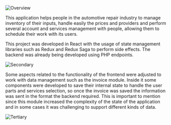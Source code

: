![Overview](/easyshoptracker-react/3.jpg)

This application helps people in the automotive repair industry to manage inventory of their inputs, handle easily the prices and providers and perform several account and services management with people, allowing them to schedule their work with its users. 

This project was developed in React with the usage of state management libraries such as Redux and Redux Saga to perform side effects. The backend was already being developed using PHP endpoints.

![Secondary](/easyshoptracker-react/2.jpg)

Some aspects related to the functionality of the frontend were adjusted to work with data management such as the invoice module. Inside it some components were developed to save their internal state to handle the user parts and services selection, so once the invoice was saved the information was sent in the format the backend required. This is important to mention since this module increased the complexity of the state of the application and in some cases it was challenging to support different kinds of data.

![Tertiary](/easyshoptracker-react/1.jpg)